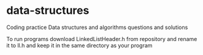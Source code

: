 # data-structures
Coding practice
Data structures and algorithms questions and solutions 

To run programs download LinkedListHeader.h from repository and rename it to ll.h and keep it in the same directory as your program
